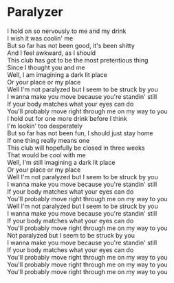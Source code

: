 # Paralyzer

I hold on so nervously to me and my drink  
I wish it was coolin' me  
But so far has not been good, it's been shitty  
And I feel awkward, as I should  
This club has got to be the most pretentious thing  
Since I thought you and me  
Well, I am imagining a dark lit place  
Or your place or my place  
Well I'm not paralyzed but I seem to be struck by you  
I wanna make you move because you're standin' still  
If your body matches what your eyes can do  
You'll probably move right through me on my way to you  
I hold out for one more drink before I think  
I'm lookin' too desperately  
But so far has not been fun, I should just stay home  
If one thing really means one  
This club will hopefully be closed in three weeks  
That would be cool with me  
Well, I'm still imagining a dark lit place  
Or your place or my place  
Well I'm not paralyzed but I seem to be struck by you  
I wanna make you move because you're standin' still  
If your body matches what your eyes can do  
You'll probably move right through me on my way to you  
Well I'm not paralyzed but I seem to be struck by you  
I wanna make you move because you're standin' still  
If your body matches what your eyes can do  
You'll probably move right through me on my way to you  
Not paralyzed but I seem to be struck by you  
I wanna make you move because you're standin' still  
If your body matches what your eyes can do  
You'll probably move right through me on my way to you  
You'll probably move right through me on my way to you  
You'll probably move right through me on my way to you
